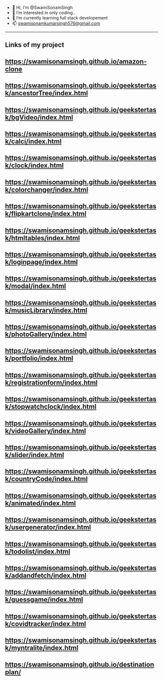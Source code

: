 - 👋 Hi, I’m @SwamiSonamSingh
- 👀 I’m interested in only coding..
- 🌱 I’m currently learning full stack developement
- 📫 swamisonamkumarsingh576@gmail.com

<!---
SwamiSonamSingh/SwamiSonamSingh is a ✨ special ✨ repository because its `README.md` (this file) appears on your GitHub profile.
You can click the Preview link to take a look at your changes.
--->
------------------------------------------------------------------------------
Links of my project
-----------------------------------------------------------------------
https://swamisonamsingh.github.io/amazon-clone
-----------------------------------------------------------------------
https://swamisonamsingh.github.io/geekstertask/ancestorTree/index.html
------------------------------------------------------------------------
https://swamisonamsingh.github.io/geekstertask/bgVideo/index.html
-------------------------------------------------------------------
https://swamisonamsingh.github.io/geekstertask/calci/index.html
------------------------------------------------------------------
https://swamisonamsingh.github.io/geekstertask/clock/index.html
--------------------------------------------------------------------
https://swamisonamsingh.github.io/geekstertask/colorchanger/index.html
-------------------------------------------------------------------------
https://swamisonamsingh.github.io/geekstertask/flipkartclone/index.html
---------------------------------------------------------------------------
https://swamisonamsingh.github.io/geekstertask/htmltables/index.html
---------------------------------------------------------------------------
https://swamisonamsingh.github.io/geekstertask/loginpage/index.html
------------------------------------------------------------------------------
https://swamisonamsingh.github.io/geekstertask/modal/index.html
------------------------------------------------------------------------------
https://swamisonamsingh.github.io/geekstertask/musicLibrary/index.html
----------------------------------------------------------------------------
https://swamisonamsingh.github.io/geekstertask/photoGallery/index.html
-----------------------------------------------------------------------------
https://swamisonamsingh.github.io/geekstertask/portfolio/index.html
-------------------------------------------------------------------------------
https://swamisonamsingh.github.io/geekstertask/registrationform/index.html
---------------------------------------------------------------------------------
https://swamisonamsingh.github.io/geekstertask/stopwatchclock/index.html
-----------------------------------------------------------------------------
https://swamisonamsingh.github.io/geekstertask/videoGallery/index.html
------------------------------------------------------------------------------
https://swamisonamsingh.github.io/geekstertask/slider/index.html
---------------------------------------------------------------------------
https://swamisonamsingh.github.io/geekstertask/countryCode/index.html
------------------------------------------------------------------------
https://swamisonamsingh.github.io/geekstertask/animated/index.html
--------------------------------------------------------------------------
https://swamisonamsingh.github.io/geekstertask/usergenerator/index.html
------------------------------------------------------------------------
https://swamisonamsingh.github.io/geekstertask/todolist/index.html
----------------------------------------------------------------------
https://swamisonamsingh.github.io/geekstertask/addandfetch/index.html
-----------------------------------------------------------------------
https://swamisonamsingh.github.io/geekstertask/guessgame/index.html
---------------------------------------------------------------------
https://swamisonamsingh.github.io/geekstertask/covidtracker/index.html
-------------------------------------------------------------------------
https://swamisonamsingh.github.io/geekstertask/myntralite/index.html
----------------------------------------------------------------------------
https://swamisonamsingh.github.io/destinationplan/
-----------------------------------------------------------------
